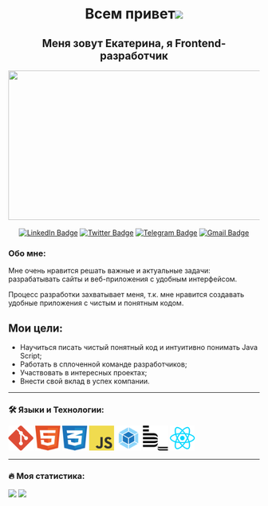 <h1 align="center">Всем привет<img src="https://media.giphy.com/media/hvRJCLFzcasrR4ia7z/giphy.gif" height="30px"></h1>
<h2 align="center">Меня зовут Екатерина, я Frontend-разработчик</h2>
<p align="center"><img src="https://media.giphy.com/media/dWesBcTLavkZuG35MI/giphy.gif" width="600" height="300"/></p>

<p align="center">
<a href="https://www.linkedin.com/in/kate-iurkova/"><img src="https://img.shields.io/badge/LinkedIn-blue?style=for-the-badge&logo=linkedin&logoColor=white" alt="LinkedIn Badge"></a>
<a href="https://twitter.com/Chertaika"><img src="https://img.shields.io/badge/Twitter-blue?style=for-the-badge&logo=twitter&logoColor=white" alt="Twitter Badge"></a>
<a href="https://t.me/vexer"><img src="https://img.shields.io/badge/Telegram-blue?style=for-the-badge&logo=telegram&logoColor=white" alt="Telegram Badge"></a>
<a href="mailto:chertaika@gmail.com"><img src="https://img.shields.io/badge/Gmail-red?style=for-the-badge&logo=gmail&logoColor=white" alt="Gmail Badge"></a>
</p>

### Обо мне:

Мне очень нравится решать важные и актуальные задачи: разрабатывать сайты и веб-приложения с удобным интерфейсом.

Процесс разработки захватывает меня, т.к. мне нравится создавать удобные приложения с чистым и понятным кодом.


## Мои цели:
- Научиться писать чистый понятный код и интуитивно понимать Java Script;
- Работать в сплоченной команде разработчиков;
- Участвовать в интересных проектах;
- Внести свой вклад в успех компании.
  
---

### 🛠 Языки и Технологии:
<a href="https://git-scm.com/"><img src="./logos/git-icon.svg" alt="Git Badge" width="50px" height="50px"></a>
<a href="https://html5book.ru/html-html5/"><img src="./logos/html.svg" alt="HTML5 Badge" width="50px" height="50px"></a>
<a href="https://html5book.ru/css-css3/"><img src="./logos/css.svg" alt="CSS3 Badge" width="50px" height="50px"></a>
<a href="https://262.ecma-international.org/"><img src="./logos/logo-javascript.svg" alt="JavaScript Badge" width="50px" height="50px"></a>
<a href="https://webpack.js.org/"><img src="./logos/webpack-icon.svg" alt="Webpack Badge" width="50px" height="50px"></a>
<a href="https://ru.bem.info/"><img src="./logos/bem.svg" alt="BEM Badge" width="50px" height="50px"></a>
<a href="https://react.dev/"><img src="./logos/react.svg" alt="React Badge" width="50px" height="50px"></a>

---

### 🔥 Моя статистика:
<img src="https://github-readme-stats-sigma-five.vercel.app/api?username=chertaika&show_icons=true" height="140px"/> <img src="https://github-readme-stats-sigma-five.vercel.app/api/top-langs/?username=chertaika&layout=compact" height="140px"/>

